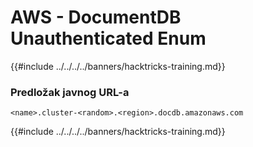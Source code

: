 # AWS - DocumentDB Unauthenticated Enum

{{#include ../../../../banners/hacktricks-training.md}}

### Predložak javnog URL-a
```
<name>.cluster-<random>.<region>.docdb.amazonaws.com
```
{{#include ../../../../banners/hacktricks-training.md}}
